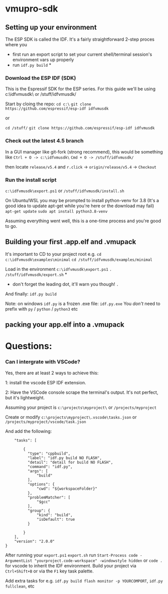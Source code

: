 # vmupro-sdk



## Setting up your environment

The ESP SDK is called the IDF.
It's a fairly straightforward 2-step proces where you 
- first run an export script to set your current shell/terminal session's environment vars up properly
- run `idf.py build` *

### Download the ESP IDF (SDK)

This is the Espressif SDK for the ESP series.
For this guide we'll be using c:\idfvmusdk\ or /stuff/idfvmusdk/

Start by cloing the repo:
`cd c:\`
`git clone https://github.com/espressif/esp-idf idfvmusdk`

or

`cd /stuff/`
`git clone https://github.com/espressif/esp-idf idfvmusdk`

### Check out the latest 4.5 branch
In a GUI manager like git-fork (strong recommend), this would be something like
`Ctrl + O -> c:\idfvmusdk\`
`Cmd + O -> /stuff/idfvmusdk/`

then locate `release/v5.4` and `r.click` -> `origin/release/v5.4` -> `Checkout`

### Run the install script

`c:\idfvmusdk\export.ps1`
or
`/stuff/idfvmusdk/install.sh`

On Ubuntu/WSL you may be prompted to install python-venv for 3.8
(It's a good idea to update apt-get while you're here or the download may fail)
`apt-get update`
`sudo apt install python3.8-venv`

Assuming everything went well, this is a one-time process and you're good to go.

## Building your first .app.elf and .vmupack

It's important to CD to your project root
e.g.
`cd c:\idfvmusdk\examples\minimal`
`cd /stuff/idfvmusdk/examples/minimal`

Load in the environment
`c:\idfvmusdk\export.ps1`
`. /stuff/idfvmusdk/export.sh` *

* don't forget the leading dot, it'll warn you though! `.`

And finally:
`idf.py build`

Note: on windows `idf.py` is a frozen .exe file: `idf.py.exe`
You *don't* need to prefix with `py` / `python` / `python3` etc

## packing your app.elf into a .vmupack



# Questions:

### Can I intergrate with VSCode?
Yes, there are at least 2 ways to achieve this:

1: install the vscode ESP IDF extension.

2: Have the VSCode console scrape the terminal's output.
It's not perfect, but it's lightweight.

Assuming your project is `c:\projects\myproject\` or `/projects/myproject`

Create or modify 
`c:\projects\myproject\.vscode\tasks.json`
or
`/projects/myproject/vscode/task.json`

And add the following:

```{
    "tasks": [

        {
          "type": "cppbuild",
          "label": "idf.py build NO FLASH",
          "detail": "detail for build NO FLASH",
          "command": "idf.py",
          "args": [
              "build"
          ],
          "options": {
              "cwd": "${workspaceFolder}"
          },
          "problemMatcher": [
              "$gcc"
          ],
          "group": {
              "kind": "build",
              "isDefault": true
          }
          
        }
    ],
    "version": "2.0.0"
}
```

After running your `export.ps1` `export.sh`
run
`Start-Process code -ArgumentList "yourproject.code-workspace" -windowstyle hidden`
or `code .`
for vscode to inherit the IDF environment.
Build your project via `Ctrl+Shift+B` or via the `F1` key task palette.

Add extra tasks for e.g. `idf.py build flash monitor -p YOURCOMPORT`, `idf.py fullclean`, etc


